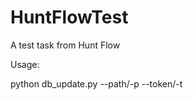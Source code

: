 # HuntFlowTest
A test task from Hunt Flow

Usage:

python db_update.py --path/-p <path to database> --token/-t <auth token>
